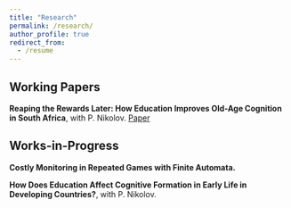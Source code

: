```yaml
---
title: "Research"
permalink: /research/
author_profile: true
redirect_from:
  - /resume
---
```

## Working Papers

**Reaping the Rewards Later: How Education Improves Old-Age Cognition in South Africa**, with P. Nikolov. [Paper](https://arxiv.org/ftp/arxiv/papers/2109/2109.02177.pdf)

## Works-in-Progress

**Costly Monitoring in Repeated Games with Finite Automata.**

**How Does Education Affect Cognitive Formation in Early Life in Developing Countries?**, with P. Nikolov.
